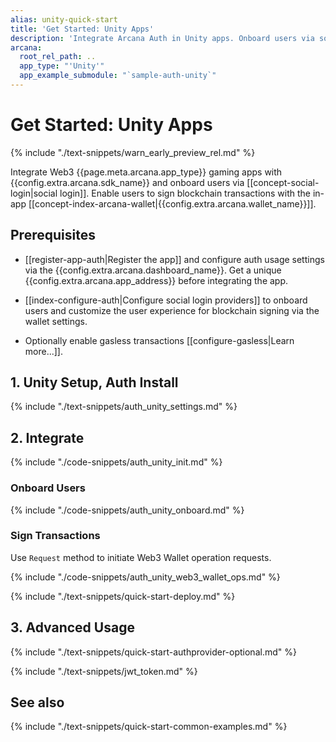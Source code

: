 ```yaml
---
alias: unity-quick-start
title: 'Get Started: Unity Apps'
description: 'Integrate Arcana Auth in Unity apps. Onboard users via social login. Provide instant access to the in-app Arcana wallet for signing transactions.'
arcana:
  root_rel_path: ..
  app_type: "'Unity'"
  app_example_submodule: "`sample-auth-unity`"
---
```


# Get Started: Unity Apps

{% include "./text-snippets/warn_early_preview_rel.md" %}

Integrate Web3 {{page.meta.arcana.app_type}} gaming apps with {{config.extra.arcana.sdk_name}} and onboard users via [[concept-social-login|social login]]. Enable users to sign blockchain transactions with the in-app [[concept-index-arcana-wallet|{{config.extra.arcana.wallet_name}}]].

## Prerequisites

* [[register-app-auth|Register the app]] and configure auth usage settings via the {{config.extra.arcana.dashboard_name}}. Get a unique {{config.extra.arcana.app_address}} before integrating the app.

* [[index-configure-auth|Configure social login providers]] to onboard users and customize the user experience for blockchain signing via the wallet settings. 

* Optionally enable gasless transactions [[configure-gasless|Learn more...]].

## 1. Unity Setup, Auth Install

{% include "./text-snippets/auth_unity_settings.md" %}

## 2. Integrate

{% include "./code-snippets/auth_unity_init.md" %}

### Onboard Users

{% include "./code-snippets/auth_unity_onboard.md" %}

### Sign Transactions

Use `Request` method to initiate Web3 Wallet operation requests. 

{% include "./code-snippets/auth_unity_web3_wallet_ops.md" %}

{% include "./text-snippets/quick-start-deploy.md" %}

## 3. Advanced Usage

{% include "./text-snippets/quick-start-authprovider-optional.md" %}

{% include "./text-snippets/jwt_token.md" %}

## See also

{% include "./text-snippets/quick-start-common-examples.md" %}